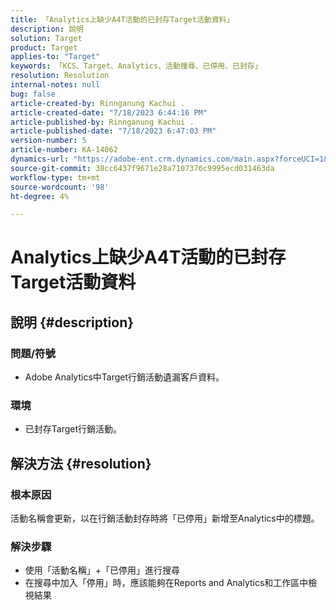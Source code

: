 ```yaml
---
title: 「Analytics上缺少A4T活動的已封存Target活動資料」
description: 說明
solution: Target
product: Target
applies-to: "Target"
keywords: 「KCS、Target、Analytics、活動搜尋、已停用、已封存」
resolution: Resolution
internal-notes: null
bug: false
article-created-by: Rinnganung Kachui .
article-created-date: "7/18/2023 6:44:16 PM"
article-published-by: Rinnganung Kachui .
article-published-date: "7/18/2023 6:47:03 PM"
version-number: 5
article-number: KA-14062
dynamics-url: "https://adobe-ent.crm.dynamics.com/main.aspx?forceUCI=1&pagetype=entityrecord&etn=knowledgearticle&id=dd715114-9b25-ee11-9cbd-6045bd006b4b"
source-git-commit: 38cc6437f9671e28a7107376c9995ecd031463da
workflow-type: tm+mt
source-wordcount: '98'
ht-degree: 4%

---
```


# Analytics上缺少A4T活動的已封存Target活動資料

## 說明 {#description}




### 問題/符號



- Adobe Analytics中Target行銷活動遺漏客戶資料。




### 環境



- 已封存Target行銷活動。



## 解決方法 {#resolution}


### 根本原因



活動名稱會更新，以在行銷活動封存時將「已停用」新增至Analytics中的標題。



### 解決步驟



- 使用「活動名稱」+「已停用」進行搜尋
- 在搜尋中加入「停用」時，應該能夠在Reports and Analytics和工作區中檢視結果

